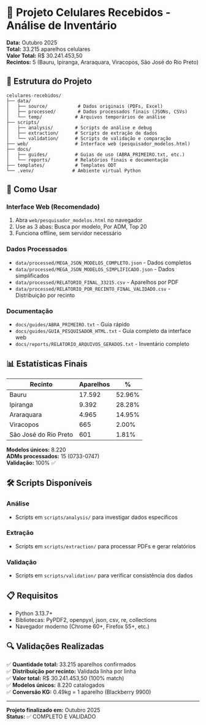 # 📱 Projeto Celulares Recebidos - Análise de Inventário

**Data:** Outubro 2025  
**Total:** 33.215 aparelhos celulares  
**Valor Total:** R$ 30.241.453,50  
**Recintos:** 5 (Bauru, Ipiranga, Araraquara, Viracopos, São José do Rio Preto)

## 📁 Estrutura do Projeto

```
celulares-recebidos/
├── data/
│   ├── source/           # Dados originais (PDFs, Excel)
│   ├── processed/        # Dados processados finais (JSONs, CSVs)
│   └── temp/            # Arquivos temporários de análise
├── scripts/
│   ├── analysis/        # Scripts de análise e debug
│   ├── extraction/      # Scripts de extração de dados
│   └── validation/      # Scripts de validação e comparação
├── web/                 # Interface web (pesquisador_modelos.html)
├── docs/
│   ├── guides/          # Guias de uso (ABRA_PRIMEIRO.txt, etc.)
│   └── reports/         # Relatórios finais e documentação
├── templates/           # Templates ODT
└── .venv/              # Ambiente virtual Python
```

## 🚀 Como Usar

### Interface Web (Recomendado)
1. Abra `web/pesquisador_modelos.html` no navegador
2. Use as 3 abas: Busca por modelo, Por ADM, Top 20
3. Funciona offline, sem servidor necessário

### Dados Processados
- `data/processed/MEGA_JSON_MODELOS_COMPLETO.json` - Dados completos
- `data/processed/MEGA_JSON_MODELOS_SIMPLIFICADO.json` - Dados simplificados
- `data/processed/RELATORIO_FINAL_33215.csv` - Aparelhos por PDF
- `data/processed/RELATORIO_POR_RECINTO_FINAL_VALIDADO.csv` - Distribuição por recinto

### Documentação
- `docs/guides/ABRA_PRIMEIRO.txt` - Guia rápido
- `docs/guides/GUIA_PESQUISADOR_HTML.txt` - Guia completo da interface web
- `docs/reports/RELATORIO_ARQUIVOS_GERADOS.txt` - Inventário completo

## 📊 Estatísticas Finais

| Recinto | Aparelhos | % |
|---------|-----------|---|
| Bauru | 17.592 | 52.96% |
| Ipiranga | 9.392 | 28.28% |
| Araraquara | 4.965 | 14.95% |
| Viracopos | 665 | 2.00% |
| São José do Rio Preto | 601 | 1.81% |

**Modelos únicos:** 8.220  
**ADMs processados:** 15 (0733-0747)  
**Validação:** 100% ✅

## 🛠️ Scripts Disponíveis

### Análise
- Scripts em `scripts/analysis/` para investigar dados específicos

### Extração
- Scripts em `scripts/extraction/` para processar PDFs e gerar relatórios

### Validação
- Scripts em `scripts/validation/` para verificar consistência dos dados

## 📋 Requisitos

- Python 3.13.7+
- Bibliotecas: PyPDF2, openpyxl, json, csv, re, collections
- Navegador moderno (Chrome 60+, Firefox 55+, etc.)

## 🔍 Validações Realizadas

✅ **Quantidade total:** 33.215 aparelhos confirmados  
✅ **Distribuição por recinto:** Validada linha por linha  
✅ **Valor total:** R$ 30.241.453,50 (100% match)  
✅ **Modelos únicos:** 8.220 catalogados  
✅ **Conversão KG:** 0.49kg = 1 aparelho (Blackberry 9900)

---

**Projeto finalizado em:** Outubro 2025  
**Status:** ✅ COMPLETO E VALIDADO